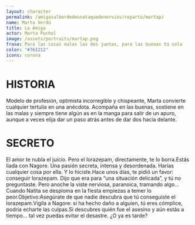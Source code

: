 ```yaml
---
layout: character
permalink: /amigasalbordedeunataquedenervios/reparto/martap/
name: Marta Verdú
title: La Amiga 
actor: Marta Puchol
image: /assets/portraits/martap.png
frase: Para las cosas malas las dos juntas, para las buenas tú sola
color: "#761212"
icons: corona
---
```


# HISTORIA

Modelo de profesión, optimista incorregible y chispeante, Marta convierte cualquier tertulia en una anécdota. Acompaña en las buenas, sostiene en las malas y siempre tiene algún as en la manga para salir de un apuro, aunque a veces elija dar un paso atrás antes de dar dos hacia delante. 

# SECRETO

El amor te nubla el juicio. Pero el lorazepam, directamente, te lo borra.Estás liada con Nagore. Una pasión secreta, intensa y desordenada. Harías cualquier cosa por ella. Y lo hiciste.Hace unos días, te pidió un favor: conseguir lorazepam. Dijo que era para “una situación delicada”, y tú no preguntaste. Pero anoche la viste nerviosa, paranoica, tramando algo… Cuando Natita se desploma en la fiesta empiezas a temer lo peor.Objetivo:Asegúrate de que nadie descubra que tú conseguiste el lorazepam.Vigila a Nagore: si ha hecho daño a alguien, tú eres cómplice, podría echarte las culpas.Si descubres quién fue el asesino y aún estás a tiempo… tal vez puedas evitar el desastre. ¿O ya es tarde?
